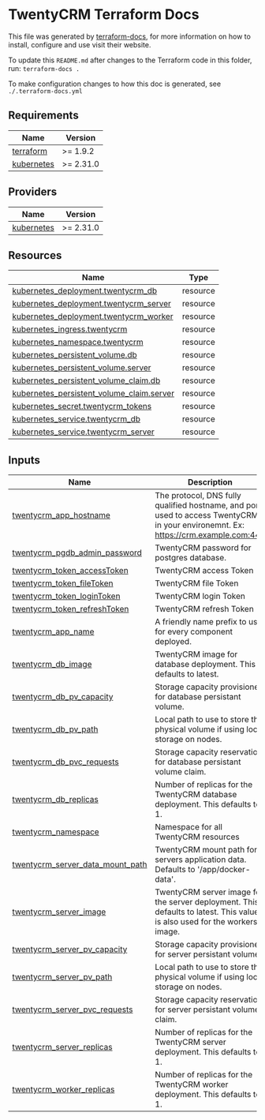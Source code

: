 <!-- BEGIN_TF_DOCS -->
# TwentyCRM Terraform Docs

This file was generated by [terraform-docs](https://terraform-docs.io/), for more information on how to install, configure and use visit their website.

To update this `README.md` after changes to the Terraform code in this folder, run: `terraform-docs .`

To make configuration changes to how this doc is generated, see `./.terraform-docs.yml`

## Requirements

| Name | Version |
|------|---------|
| <a name="requirement_terraform"></a> [terraform](#requirement\_terraform) | >= 1.9.2 |
| <a name="requirement_kubernetes"></a> [kubernetes](#requirement\_kubernetes) | >= 2.31.0 |

## Providers

| Name | Version |
|------|---------|
| <a name="provider_kubernetes"></a> [kubernetes](#provider\_kubernetes) | >= 2.31.0 |

## Resources

| Name | Type |
|------|------|
| [kubernetes_deployment.twentycrm_db](https://registry.terraform.io/providers/hashicorp/kubernetes/latest/docs/resources/deployment) | resource |
| [kubernetes_deployment.twentycrm_server](https://registry.terraform.io/providers/hashicorp/kubernetes/latest/docs/resources/deployment) | resource |
| [kubernetes_deployment.twentycrm_worker](https://registry.terraform.io/providers/hashicorp/kubernetes/latest/docs/resources/deployment) | resource |
| [kubernetes_ingress.twentycrm](https://registry.terraform.io/providers/hashicorp/kubernetes/latest/docs/resources/ingress) | resource |
| [kubernetes_namespace.twentycrm](https://registry.terraform.io/providers/hashicorp/kubernetes/latest/docs/resources/namespace) | resource |
| [kubernetes_persistent_volume.db](https://registry.terraform.io/providers/hashicorp/kubernetes/latest/docs/resources/persistent_volume) | resource |
| [kubernetes_persistent_volume.server](https://registry.terraform.io/providers/hashicorp/kubernetes/latest/docs/resources/persistent_volume) | resource |
| [kubernetes_persistent_volume_claim.db](https://registry.terraform.io/providers/hashicorp/kubernetes/latest/docs/resources/persistent_volume_claim) | resource |
| [kubernetes_persistent_volume_claim.server](https://registry.terraform.io/providers/hashicorp/kubernetes/latest/docs/resources/persistent_volume_claim) | resource |
| [kubernetes_secret.twentycrm_tokens](https://registry.terraform.io/providers/hashicorp/kubernetes/latest/docs/resources/secret) | resource |
| [kubernetes_service.twentycrm_db](https://registry.terraform.io/providers/hashicorp/kubernetes/latest/docs/resources/service) | resource |
| [kubernetes_service.twentycrm_server](https://registry.terraform.io/providers/hashicorp/kubernetes/latest/docs/resources/service) | resource |

## Inputs

| Name | Description | Type | Default | Required |
|------|-------------|------|---------|:--------:|
| <a name="input_twentycrm_app_hostname"></a> [twentycrm\_app\_hostname](#input\_twentycrm\_app\_hostname) | The protocol, DNS fully qualified hostname, and port used to access TwentyCRM in your environemnt. Ex: https://crm.example.com:443 | `string` | n/a | yes |
| <a name="input_twentycrm_pgdb_admin_password"></a> [twentycrm\_pgdb\_admin\_password](#input\_twentycrm\_pgdb\_admin\_password) | TwentyCRM password for postgres database. | `string` | n/a | yes |
| <a name="input_twentycrm_token_accessToken"></a> [twentycrm\_token\_accessToken](#input\_twentycrm\_token\_accessToken) | TwentyCRM access Token | `string` | n/a | yes |
| <a name="input_twentycrm_token_fileToken"></a> [twentycrm\_token\_fileToken](#input\_twentycrm\_token\_fileToken) | TwentyCRM file Token | `string` | n/a | yes |
| <a name="input_twentycrm_token_loginToken"></a> [twentycrm\_token\_loginToken](#input\_twentycrm\_token\_loginToken) | TwentyCRM login Token | `string` | n/a | yes |
| <a name="input_twentycrm_token_refreshToken"></a> [twentycrm\_token\_refreshToken](#input\_twentycrm\_token\_refreshToken) | TwentyCRM refresh Token | `string` | n/a | yes |
| <a name="input_twentycrm_app_name"></a> [twentycrm\_app\_name](#input\_twentycrm\_app\_name) | A friendly name prefix to use for every component deployed. | `string` | `"twentycrm"` | no |
| <a name="input_twentycrm_db_image"></a> [twentycrm\_db\_image](#input\_twentycrm\_db\_image) | TwentyCRM image for database deployment. This defaults to latest. | `string` | `"twentycrm/twenty-postgres:latest"` | no |
| <a name="input_twentycrm_db_pv_capacity"></a> [twentycrm\_db\_pv\_capacity](#input\_twentycrm\_db\_pv\_capacity) | Storage capacity provisioned for database persistant volume. | `string` | `"10Gi"` | no |
| <a name="input_twentycrm_db_pv_path"></a> [twentycrm\_db\_pv\_path](#input\_twentycrm\_db\_pv\_path) | Local path to use to store the physical volume if using local storage on nodes. | `string` | `""` | no |
| <a name="input_twentycrm_db_pvc_requests"></a> [twentycrm\_db\_pvc\_requests](#input\_twentycrm\_db\_pvc\_requests) | Storage capacity reservation for database persistant volume claim. | `string` | `"10Gi"` | no |
| <a name="input_twentycrm_db_replicas"></a> [twentycrm\_db\_replicas](#input\_twentycrm\_db\_replicas) | Number of replicas for the TwentyCRM database deployment. This defaults to 1. | `number` | `1` | no |
| <a name="input_twentycrm_namespace"></a> [twentycrm\_namespace](#input\_twentycrm\_namespace) | Namespace for all TwentyCRM resources | `string` | `"twentycrm"` | no |
| <a name="input_twentycrm_server_data_mount_path"></a> [twentycrm\_server\_data\_mount\_path](#input\_twentycrm\_server\_data\_mount\_path) | TwentyCRM mount path for servers application data. Defaults to '/app/docker-data'. | `string` | `"/app/docker-data"` | no |
| <a name="input_twentycrm_server_image"></a> [twentycrm\_server\_image](#input\_twentycrm\_server\_image) | TwentyCRM server image for the server deployment. This defaults to latest. This value is also used for the workers image. | `string` | `"twentycrm/twenty:latest"` | no |
| <a name="input_twentycrm_server_pv_capacity"></a> [twentycrm\_server\_pv\_capacity](#input\_twentycrm\_server\_pv\_capacity) | Storage capacity provisioned for server persistant volume. | `string` | `"10Gi"` | no |
| <a name="input_twentycrm_server_pv_path"></a> [twentycrm\_server\_pv\_path](#input\_twentycrm\_server\_pv\_path) | Local path to use to store the physical volume if using local storage on nodes. | `string` | `""` | no |
| <a name="input_twentycrm_server_pvc_requests"></a> [twentycrm\_server\_pvc\_requests](#input\_twentycrm\_server\_pvc\_requests) | Storage capacity reservation for server persistant volume claim. | `string` | `"10Gi"` | no |
| <a name="input_twentycrm_server_replicas"></a> [twentycrm\_server\_replicas](#input\_twentycrm\_server\_replicas) | Number of replicas for the TwentyCRM server deployment. This defaults to 1. | `number` | `1` | no |
| <a name="input_twentycrm_worker_replicas"></a> [twentycrm\_worker\_replicas](#input\_twentycrm\_worker\_replicas) | Number of replicas for the TwentyCRM worker deployment. This defaults to 1. | `number` | `1` | no |
<!-- END_TF_DOCS -->